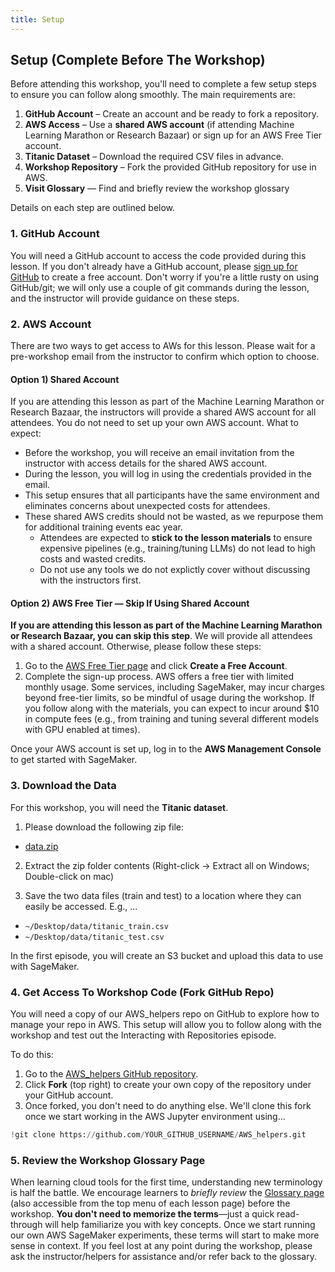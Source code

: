 ```yaml
---
title: Setup
---
```


## Setup (Complete Before The Workshop)
Before attending this workshop, you'll need to complete a few setup steps to ensure you can follow along smoothly. The main requirements are:

1. **GitHub Account** – Create an account and be ready to fork a repository.
2. **AWS Access** – Use a **shared AWS account** (if attending Machine Learning Marathon or Research Bazaar) or sign up for an AWS Free Tier account.
3. **Titanic Dataset** – Download the required CSV files in advance.
4. **Workshop Repository** – Fork the provided GitHub repository for use in AWS.
5. **Visit Glossary** — Find and briefly review the workshop glossary

Details on each step are outlined below.

### 1. GitHub Account
You will need a GitHub account to access the code provided during this lesson. If you don't already have a GitHub account, please [sign up for GitHub](https://github.com/) to create a free account. Don't worry if you're a little rusty on using GitHub/git; we will only use a couple of git commands during the lesson, and the instructor will provide guidance on these steps.

### 2. AWS Account 
There are two ways to get access to AWs for this lesson. Please wait for a pre-workshop email from the instructor to confirm which option to choose.

#### Option 1) Shared Account
If you are attending this lesson as part of the Machine Learning Marathon or Research Bazaar, the instructors will provide a shared AWS account for all attendees. You do not need to set up your own AWS account. What to expect:

* Before the workshop, you will receive an email invitation from the instructor with access details for the shared AWS account.
* During the lesson, you will log in using the credentials provided in the email.
* This setup ensures that all participants have the same environment and eliminates concerns about unexpected costs for attendees.
* These shared AWS credits should not be wasted, as we repurpose them for additional training events eac year.
  * Attendees are expected to **stick to the lesson materials** to ensure expensive pipelines (e.g., training/tuning LLMs) do not lead to high costs and wasted credits.
  * Do not use any tools we do not explictly cover without discussing with the instructors first.

#### Option 2) AWS Free Tier — Skip If Using Shared Account
**If you are attending this lesson as part of the Machine Learning Marathon or Research Bazaar, you can skip this step**. We will provide all attendees with a shared account. Otherwise, please follow these steps:

1. Go to the [AWS Free Tier page](https://aws.amazon.com/free/) and click **Create a Free Account**.
2. Complete the sign-up process. AWS offers a free tier with limited monthly usage. Some services, including SageMaker, may incur charges beyond free-tier limits, so be mindful of usage during the workshop. If you follow along with the materials, you can expect to incur around $10 in compute fees (e.g., from training and tuning several different models with GPU enabled at times).

Once your AWS account is set up, log in to the **AWS Management Console** to get started with SageMaker.

### 3. Download the Data

For this workshop, you will need the **Titanic dataset**. 

1. Please download the following zip file:
- [data.zip](https://raw.githubusercontent.com/UW-Madison-DataScience/ml-with-aws-sagemaker/main/data/data.zip)

2. Extract the zip folder contents (Right-click -> Extract all on Windows; Double-click on mac)

3. Save the two data files (train and test) to a location where they can easily be accessed. E.g., ... 

- `~/Desktop/data/titanic_train.csv`
- `~/Desktop/data/titanic_test.csv`

In the first episode, you will create an S3 bucket and upload this data to use with SageMaker.

### 4. Get Access To Workshop Code (Fork GitHub Repo)

You will need a copy of our AWS_helpers repo on GitHub to explore how to manage your repo in AWS. This setup will allow you to follow along with the workshop and test out the Interacting with Repositories episode.

To do this:

1. Go to the [AWS_helpers GitHub repository](https://github.com/UW-Madison-DataScience/AWS_helpers).
2. Click **Fork** (top right) to create your own copy of the repository under your GitHub account. 
3. Once forked, you don't need to do anything else. We'll clone this fork once we start working in the AWS Jupyter environment using...

```python
!git clone https://github.com/YOUR_GITHUB_USERNAME/AWS_helpers.git
```


### 5. Review the Workshop Glossary Page  
When learning cloud tools for the first time, understanding new terminology is half the battle. We encourage learners to *briefly review* the [Glossary page](https://carpentries-incubator.github.io/ML_with_AWS_SageMaker/reference.html#glossary) (also accessible from the top menu of each lesson page) before the workshop.  **You don't need to memorize the terms**—just a quick read-through will help familiarize you with key concepts. Once we start running our own AWS SageMaker experiments, these terms will start to make more sense in context. If you feel lost at any point during the workshop, please ask the instructor/helpers for assistance and/or refer back to the glossary.

